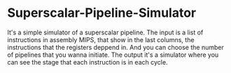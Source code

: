 # Superscalar-Pipeline-Simulator
It's a simple simulator of a superscalar pipeline.
The input is a list of instructions in assembly MIPS, that show in the last columns, the instructions that the registers deppend in. And you can choose the number of pipelines that you wanna initiate.
The output it's a simulator where you can see the stage that each instruction is in each cycle.
